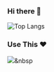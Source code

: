 ### Hi there 👋

![Top Langs](https://github-readme-stats.vercel.app/api/top-langs/?username=Jinnouchi4796&langs_count=8)

### Use This ❤️

<img src="https://img.shields.io/badge/github-#181717?style=flat&logo=GitHub&logoColor=white"/></a>&nbsp
<!--
**Jinnouchi4796/Jinnouchi4796** is a ✨ _special_ ✨ repository because its `README.md` (this file) appears on your GitHub profile.

Here are some ideas to get you started:

<img src="https://img.shields.io/badge/로고이름-색상코드?style=flat&logo=로고이름&logoColor=white"/></a>&nbsp

- 🔭 I’m currently working on ...
- 🌱 I’m currently learning ...
- 👯 I’m looking to collaborate on ...
- 🤔 I’m looking for help with ...
- 💬 Ask me about ...
- 📫 How to reach me: ...
- 😄 Pronouns: ...
- ⚡ Fun fact: ...
-->
